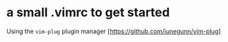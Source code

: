 # a small .vimrc to get started

Using the `vim-plug` plugin manager [https://github.com/junegunn/vim-plug]
